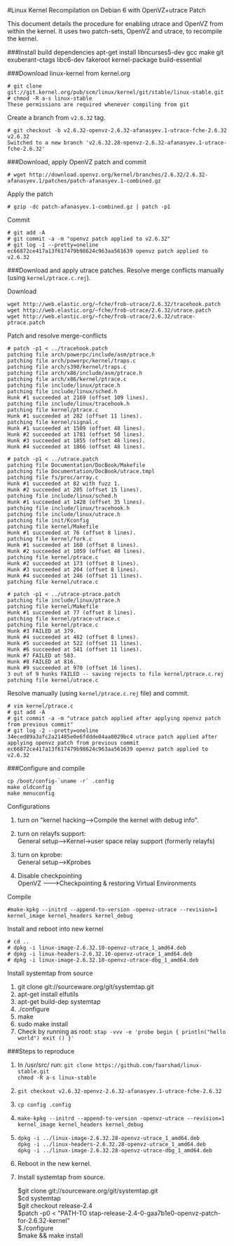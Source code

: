#Linux Kernel Recompilation on Debian 6 with OpenVZ+utrace Patch

This document details the procedure for enabling utrace and OpenVZ from within the kernel. It uses two patch-sets, OpenVZ and utrace, to recompile the kernel.

###Install build dependencies
apt-get install libncurses5-dev gcc make git exuberant-ctags libc6-dev fakeroot kernel-package build-essential

###Download linux-kernel from kernel.org

	# git clone git://git.kernel.org/pub/scm/linux/kernel/git/stable/linux-stable.git
	# chmod -R a-s linux-stable 
	These permissions are required whenever compiling from git
Create a branch from `v2.6.32` tag.

	# git checkout -b v2.6.32-openvz-2.6.32-afanasyev.1-utrace-fche-2.6.32 v2.6.32
	Switched to a new branch 'v2.6.32.28-openvz-2.6.32-afanasyev.1-utrace-fche-2.6.32'
	
###Download, apply OpenVZ patch and commit
			
	# wget http://download.openvz.org/kernel/branches/2.6.32/2.6.32-afanasyev.1/patches/patch-afanasyev.1-combined.gz
Apply the patch

	# gzip -dc patch-afanasyev.1-combined.gz | patch -p1		
Commit

	# git add -A
	# git commit -a -m "openvz patch applied to v2.6.32"
	# git log -1 --pretty=oneline
	ec66872ce417a13f617479b98624c963aa561639 openvz patch applied to v2.6.32
	
###Download and apply utrace patches. Resolve merge conflicts manually (using `kernel/ptrace.c.rej`).

Download

	wget http://web.elastic.org/~fche/frob-utrace/2.6.32/tracehook.patch
	wget http://web.elastic.org/~fche/frob-utrace/2.6.32/utrace.patch
	wget http://web.elastic.org/~fche/frob-utrace/2.6.32/utrace-ptrace.patch
	
Patch and resolve merge-conflicts

	# patch -p1 < ../tracehook.patch
	patching file arch/powerpc/include/asm/ptrace.h
	patching file arch/powerpc/kernel/traps.c
	patching file arch/s390/kernel/traps.c
	patching file arch/x86/include/asm/ptrace.h
	patching file arch/x86/kernel/ptrace.c
	patching file include/linux/ptrace.h
	patching file include/linux/sched.h
	Hunk #1 succeeded at 2169 (offset 109 lines).
	patching file include/linux/tracehook.h
	patching file kernel/ptrace.c
	Hunk #1 succeeded at 282 (offset 11 lines).
	patching file kernel/signal.c
	Hunk #1 succeeded at 1509 (offset 48 lines).
	Hunk #2 succeeded at 1781 (offset 50 lines).
	Hunk #3 succeeded at 1855 (offset 48 lines).
	Hunk #4 succeeded at 1866 (offset 48 lines).
	
	# patch -p1 < ../utrace.patch
	patching file Documentation/DocBook/Makefile
	patching file Documentation/DocBook/utrace.tmpl
	patching file fs/proc/array.c
	Hunk #1 succeeded at 82 with fuzz 1.
	Hunk #2 succeeded at 205 (offset 15 lines).
	patching file include/linux/sched.h
	Hunk #1 succeeded at 1428 (offset 35 lines).
	patching file include/linux/tracehook.h
	patching file include/linux/utrace.h
	patching file init/Kconfig
	patching file kernel/Makefile
	Hunk #1 succeeded at 76 (offset 8 lines).
	patching file kernel/fork.c
	Hunk #1 succeeded at 160 (offset 8 lines).
	Hunk #2 succeeded at 1059 (offset 40 lines).
	patching file kernel/ptrace.c
	Hunk #2 succeeded at 173 (offset 8 lines).
	Hunk #3 succeeded at 204 (offset 8 lines).
	Hunk #4 succeeded at 246 (offset 11 lines).
	patching file kernel/utrace.c

	# patch -p1 < ../utrace-ptrace.patch
	patching file include/linux/ptrace.h
	patching file kernel/Makefile
	Hunk #1 succeeded at 77 (offset 8 lines).
	patching file kernel/ptrace-utrace.c
	patching file kernel/ptrace.c
	Hunk #3 FAILED at 379.
	Hunk #4 succeeded at 482 (offset 8 lines).
	Hunk #5 succeeded at 522 (offset 11 lines).
	Hunk #6 succeeded at 541 (offset 11 lines).
	Hunk #7 FAILED at 583.
	Hunk #8 FAILED at 816.
	Hunk #9 succeeded at 970 (offset 16 lines).
	3 out of 9 hunks FAILED -- saving rejects to file kernel/ptrace.c.rej
	patching file kernel/utrace.c
	
Resolve manually (using `kernel/ptrace.c.rej` file) and commit.
	
	# vim kernel/ptrace.c
	# git add -A
	# git commit -a -m "utrace patch applied after applying openvz patch from previous commit"
	# git log -2 --pretty=oneline
	34eced89a3afc2a21485e0e6fddde04aa0029bc4 utrace patch applied after 	applying openvz patch from previous commit
	ec66872ce417a13f617479b98624c963aa561639 openvz patch applied to v2.6.32
	
###Configure and compile

	cp /boot/config-`uname -r` .config
	make oldconfig 
	make menuconfig

Configurations	

1. turn on "kernel hacking-->Compile the kernel with debug info".

2. turn on relayfs support:  
General setup-->Kernel->user space relay support (formerly relayfs)

2. turn on kprobe:  
General setup-->Kprobes

3. Disable checkpointing  
OpenVZ  --->Checkpointing & restoring Virtual Environments

Compile

	#make-kpkg --initrd --append-to-version -openvz-utrace --revision=1 kernel_image kernel_headers kernel_debug
	
Install and reboot into new kernel

	# cd ..
	# dpkg -i linux-image-2.6.32.10-openvz-utrace_1_amd64.deb 
	# dpkg -i linux-headers-2.6.32.10-openvz-utrace_1_amd64.deb 
	# dpkg -i linux-image-2.6.32.10-openvz-utrace-dbg_1_amd64.deb 
	
Install systemtap from source

1. git clone git://sourceware.org/git/systemtap.git
2. apt-get install elfutils	
3. apt-get build-dep systemtap
4. ./configure
5. make
6. sudo make install
7. Check by running as root: `stap -vvv -e 'probe begin { println("hello world") exit () }'`

###Steps to reproduce

1. In /usr/src/ run: `git clone https://github.com/faarshad/linux-stable.git`  
   `chmod -R a-s linux-stable `
2. `git checkout v2.6.32-openvz-2.6.32-afanasyev.1-utrace-fche-2.6.32`
3. `cp config .config`
4. `make-kpkg --initrd --append-to-version -openvz-utrace --revision=1 kernel_image kernel_headers kernel_debug`
5. 	`dpkg -i ../linux-image-2.6.32.28-openvz-utrace_1_amd64.deb`  
	`dpkg -i ../linux-headers-2.6.32.28-openvz-utrace_1_amd64.deb`  
   	`dpkg -i ../linux-image-2.6.32.28-openvz-utrace-dbg_1_amd64.deb` 
6. Reboot in the new kernel.   	
7. Install systemtap from source.

	$git clone git://sourceware.org/git/systemtap.git  
	$cd systemtap  
	$git checkout release-2.4  
	$patch -p0 < "PATH-TO stap-release-2.4-0-gaa7b1e0-openvz-patch-for-2.6.32-kernel"  
	$./configure  
	$make && make install  
